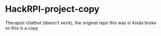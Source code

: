 # HackRPI-project-copy
Therapist chatbot (doesn't work), the original repo this was in kinda broke so this is a copy

